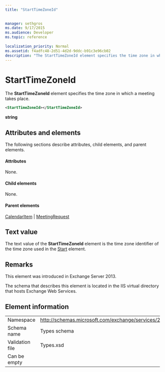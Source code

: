 ```yaml
---
title: "StartTimeZoneId"
 
 
manager: sethgros
ms.date: 9/17/2015
ms.audience: Developer
ms.topic: reference
 
localization_priority: Normal
ms.assetid: f4adfc48-2d51-4d2d-9ddc-b91c3e96cb02
description: "The StartTimeZoneId element specifies the time zone in which a meeting takes place."
---
```


# StartTimeZoneId

The **StartTimeZoneId** element specifies the time zone in which a meeting takes place. 
  
```XML
<StartTimeZoneId></StartTimeZoneId>
```

 **string**
## Attributes and elements

The following sections describe attributes, child elements, and parent elements.
  
#### Attributes

None.
  
#### Child elements

None.
  
#### Parent elements

[CalendarItem](calendaritem.md) | [MeetingRequest](meetingrequest.md)
  
## Text value

The text value of the **StartTimeZoneId** element is the time zone identifier of the time zone used in the [Start](start.md) element. 
  
## Remarks

This element was introduced in Exchange Server 2013.
  
The schema that describes this element is located in the IIS virtual directory that hosts Exchange Web Services.
  
## Element information

|||
|:-----|:-----|
|Namespace  <br/> |http://schemas.microsoft.com/exchange/services/2006/types  <br/> |
|Schema name  <br/> |Types schema  <br/> |
|Validation file  <br/> |Types.xsd  <br/> |
|Can be empty  <br/> ||
   

